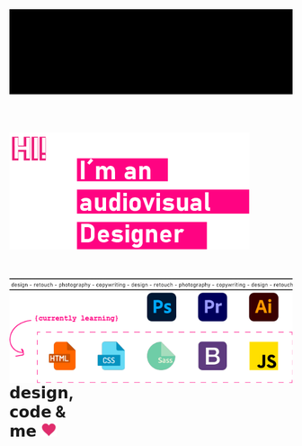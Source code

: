 <div>
  <img src="https://github.com/marianelaalbrigi/recursos/blob/main/Comp%201.gif?raw=true" alt="Header GIF"/> 
</div>
<br>
<br>
<br>

![Mi Gif](https://github.com/marianelaalbrigi/recursos/blob/20bab81d23d6071511f6dbd44de3c80b5cbd84b8/01.png)

<br>
<br>

<img src="https://github.com/marianelaalbrigi/recursos/blob/b813082741e6df63d8bf6b8c097aa34c8a8e504e/03.gif" alt=skills/>

<br>

<div>
    <img src="https://github.com/marianelaalbrigi/recursos/blob/013347b9d1f3f546c6047ce67296f31287d3f21c/02-tool.png" alt="tools" align= "right"/> 
</div>
<br>
<div align="left">
    <h1>𝗱𝗲𝘀𝗶𝗴𝗻,
    <br>𝗰𝗼𝗱𝗲 & 
    <br>𝗺𝗲
      <img src="https://github.com/marianelaalbrigi/recursos/blob/c582c8f7123a74abc57e2d844015107a6cfbb883/gif_rose.gif" alt="hearth" width="30px"/>
    </h1>
    <br>
</div>

